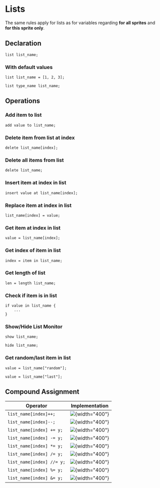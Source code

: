# Lists

The same rules apply for lists as for variables regarding **for all sprites** and
**for this sprite only**.

## Declaration

```goboscript
list list_name;
```

### With default values

```goboscript
list list_name = [1, 2, 3];
```

```goboscript
list type_name list_name;
```

## Operations

### Add item to list

```goboscript
add value to list_name;
```

### Delete item from list at index

```goboscript
delete list_name[index];
```

### Delete all items from list

```goboscript
delete list_name;
```

### Insert item at index in list

```goboscript
insert value at list_name[index];
```

### Replace item at index in list

```goboscript
list_name[index] = value;
```

### Get item at index in list

```goboscript
value = list_name[index];
```

### Get index of item in list

```goboscript
index = item in list_name;
```

### Get length of list

```goboscript
len = length list_name;
```

### Check if item is in list

```goboscript
if value in list_name {
    ...
}
```

### Show/Hide List Monitor

```goboscript
show list_name;
```

```goboscript
hide list_name;
```

### Get random/last item in list

```goboscript
value = list_name["random"];
```

```goboscript
value = list_name["last"];
```

## Compound Assignment

| Operator               | Implementation                                 |
|------------------------|------------------------------------------------|
| `list_name[index]++;`  | ![](../assets/list_increment.png){width="400"} |
| `list_name[index]--;`  | ![](../assets/list_decrement.png){width="400"} |
| `list_name[index] += y;` | ![](../assets/list_add.png){width="400"} |
| `list_name[index] -= y;` | ![](../assets/list_subtract.png){width="400"} |
| `list_name[index] *= y;` | ![](../assets/list_multiply.png){width="400"} |
| `list_name[index] /= y;` | ![](../assets/list_divide.png){width="400"} |
| `list_name[index] //= y;` | ![](../assets/list_floor_divide.png){width="400"} |
| `list_name[index] %= y;` | ![](../assets/list_mod.png){width="400"} |
| `list_name[index] &= y;` | ![](../assets/list_join.png){width="400"} |

